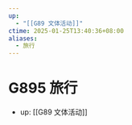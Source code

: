 ```yaml
---
up:
  - "[[G89 文体活动]]"
ctime: 2025-01-25T13:40:36+08:00
aliases:
  - 旅行
---
```


# G895 旅行

- up: [[G89 文体活动]]
